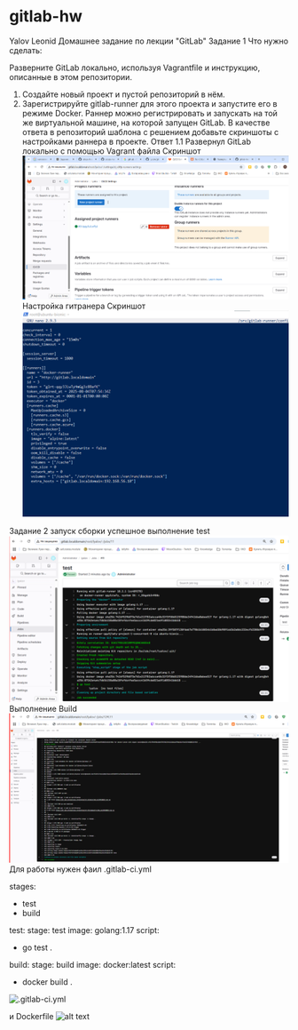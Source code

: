 # gitlab-hw
Yalov Leonid
Домашнее задание по лекции "GitLab"
Задание 1
Что нужно сделать:

Разверните GitLab локально, используя Vagrantfile и инструкцию, описанные в этом репозитории.
1) Создайте новый проект и пустой репозиторий в нём.
2) Зарегистрируйте gitlab-runner для этого проекта и запустите его в режиме Docker. Раннер можно регистрировать и запускать на той же виртуальной машине, на которой запущен GitLab.
В качестве ответа в репозиторий шаблона с решением добавьте скриншоты с настройками раннера в проекте.
Ответ 1.1 
Развернул  GitLab локально с помощью Vagrant  файла
Скриншот
![alt text](https://github.com/lyalov/gitlab-hw/blob/main/ranner_v2.png)
Настройка гитранера
Скриншот
![alt text](https://github.com/lyalov/gitlab-hw/blob/main/%D0%9A%D0%BE%D0%BD%D1%84%D0%B8%D0%B3%D1%83%D1%80%D0%B0%D1%86%D0%B8%D1%8F%20docker-runner.png)

Задание 2 
запуск сборки 
успешное выполнение test
![alt text](https://github.com/lyalov/gitlab-hw/blob/main/test.png)
Выполнение Build
![alt text](https://github.com/lyalov/gitlab-hw/blob/main/build.png)
Для работы нужен фаил  .gitlab-ci.yml

stages:
  - test
  - build

test:
  stage: test
  image: golang:1.17
  script: 
   - go test .

build:
  stage: build
  image: docker:latest
  script:
   - docker build .




![.gitlab-ci.yml](https://github.com/lyalov/gitlab-hw/blob/main/.gitlab-ci.yml)

и Dockerfile
![alt text](https://github.com/lyalov/gitlab-hw/blob/main/Dockerfile)
